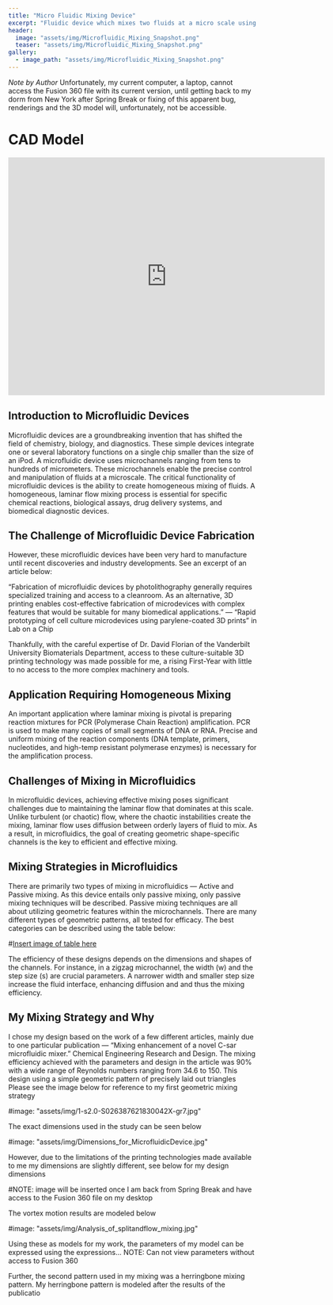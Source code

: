 ```yaml
---
title: "Micro Fluidic Mixing Device"
excerpt: "Fluidic device which mixes two fluids at a micro scale using homogenous mixing."
header:
  image: "assets/img/Microfluidic_Mixing_Snapshot.png"
  teaser: "assets/img/Microfluidic_Mixing_Snapshot.png"
gallery:
  - image_path: "assets/img/Microfluidic_Mixing_Snapshot.png"
---
```


*Note by Author* Unfortunately, my current computer, a laptop, cannot access the Fusion 360 file with its current version, until getting back to my dorm from New York after Spring Break or fixing of this apparent bug, renderings and the 3D model will, unfortunately, not be accessible.

# CAD Model

<iframe src="https://vanderbilt643.autodesk360.com/shares/public/SH512d4QTec90decfa6e954320b5999ab871?mode=embed" width="640" height="480" allowfullscreen="true" webkitallowfullscreen="true" mozallowfullscreen="true" frameborder="0"></iframe>

## Introduction to Microfluidic Devices

Microfluidic devices are a groundbreaking invention that has shifted the field of chemistry, biology, and diagnostics. These simple devices integrate one or several laboratory functions on a single chip smaller than the size of an iPod. A microfluidic device uses microchannels ranging from tens to hundreds of micrometers. These microchannels enable the precise control and manipulation of fluids at a microscale. The critical functionality of microfluidic devices is the ability to create homogeneous mixing of fluids. A homogeneous, laminar flow mixing process is essential for specific chemical reactions, biological assays, drug delivery systems, and biomedical diagnostic devices.

## The Challenge of Microfluidic Device Fabrication

However, these microfluidic devices have been very hard to manufacture until recent discoveries and industry developments. See an excerpt of an article below:

“Fabrication of microfluidic devices by photolithography generally requires specialized training and access to a cleanroom. As an alternative, 3D printing enables cost-effective fabrication of microdevices with complex features that would be suitable for many biomedical applications.” — “Rapid prototyping of cell culture microdevices using parylene-coated 3D prints” in Lab on a Chip

Thankfully, with the careful expertise of Dr. David Florian of the Vanderbilt University Biomaterials Department, access to these culture-suitable 3D printing technology was made possible for me, a rising First-Year with little to no access to the more complex machinery and tools.

## Application Requiring Homogeneous Mixing

An important application where laminar mixing is pivotal is preparing reaction mixtures for PCR (Polymerase Chain Reaction) amplification. PCR is used to make many copies of small segments of DNA or RNA. Precise and uniform mixing of the reaction components (DNA template, primers, nucleotides, and high-temp resistant polymerase enzymes) is necessary for the amplification process.

## Challenges of Mixing in Microfluidics

In microfluidic devices, achieving effective mixing poses significant challenges due to maintaining the laminar flow that dominates at this scale. Unlike turbulent (or chaotic) flow, where the chaotic instabilities create the mixing, laminar flow uses diffusion between orderly layers of fluid to mix. As a result, in microfluidics, the goal of creating geometric shape-specific channels is the key to efficient and effective mixing.

## Mixing Strategies in Microfluidics

There are primarily two types of mixing in microfluidics — Active and Passive mixing. As this device entails only passive mixing, only passive mixing techniques will be described. Passive mixing techniques are all about utilizing geometric features within the microchannels. There are many different types of geometric patterns, all tested for efficacy. The best categories can be described using the table below:

#[Insert image of table here](path/to/your/image.png)

The efficiency of these designs depends on the dimensions and shapes of the channels. For instance, in a zigzag microchannel, the width (w) and the step size (s) are crucial parameters. A narrower width and smaller step size increase the fluid interface, enhancing diffusion and and thus the mixing efficiency.

## My Mixing Strategy and Why

I chose my design based on the work of a few different articles, mainly due to one particular publication — “Mixing enhancement of a novel C-sar microfluidic mixer.” Chemical Engineering Research and Design. The mixing efficiency achieved with the parameters and design in the article was 90% with a wide range of Reynolds numbers ranging from 34.6 to 150. This design using a simple geometric pattern of precisely laid out triangles
Please see the image below for reference to my first geometric mixing strategy 

#image: "assets/img/1-s2.0-S026387621830042X-gr7.jpg"

The exact dimensions used in the study can be seen below

#image: "assets/img/Dimensions_for_MicrofluidicDevice.jpg"

However, due to the limitations of the printing technologies made available to me my dimensions are slightly different, see below for my design dimensions

#NOTE: image will be inserted once I am back from Spring Break and have access to the Fusion 360 file on my desktop

The vortex motion results are modeled below

#image: "assets/img/Analysis_of_splitandflow_mixing.jpg"

Using these as models for my work, the parameters of my model can be expressed using the expressions...
NOTE: Can not view parameters without access to Fusion 360 

Further, the second pattern used in my mixing was a herringbone mixing pattern. My herringbone pattern is modeled after the results of the publicatio

